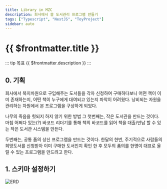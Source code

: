 ```yaml
---
title: Library in MZC
description: 회사에서 쓸 도서관리 프로그램 만들기
tags: ["Typescript", "NestJS", "ToyProject"]
sidebar: auto
---
```


# {{ $frontmatter.title }}
::: tip 목표
{{ $frontmatter.description }}
:::
   
## 0. 기획

회사에서 복지차원으로 구입해주는 도서들을 각자 신청하여 구매하다보니 어떤 책이 이미 존재하는지, 어떤 책이 누구에게 대여되고 있는지 파악이 어려웠다.
낭비되는 자원을 관리하는 차원에서 본 프로그램을 구상하게 되었다.

나무의 죽음을 헛되지 하지 않기 위한 방법 그 첫번째는, 작은 도서관을 만드는 것이다.
마침 어쩌다 있는(?) 바코드 리더기를 통해 책의 바코드를 읽어 책을 대출/반납 할 수 있는 작은 도서관 시스템을 만든다.

두번째는, 공통 품의 상신 프로그램을 만드는 것이다.
한달의 한번, 주기적으로 사람들의 희망도서를 신청받아 이미 구매한 도서인지 확인 한 후 모두의 품의를 한명이 대표로 올릴 수 있는 프로그램을 만드려고 한다.

## 1. 스키마 설정하기

![ERD](~@img/library/2021-07-18_6.38.37.png)